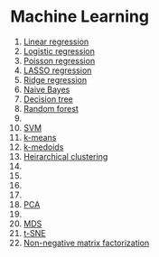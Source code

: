 # Machine Learning

1. [Linear regression](01-linear-regression.ipynb)
2. [Logistic regression](02-logistic-regression.ipynb)
3. [Poisson regression](03-poisson-regression.ipynb)
4. [LASSO regression]()
5. [Ridge regression]()
6. [Naive Bayes](06-naive-bayes.ipynb)
7. [Decision tree](07-decision-tree.ipynb)
8. [Random forest](08-random-forest.ipynb)
9. []()
10. [SVM](10-svm.ipynb)
11. [k-means](11-k-means.ipynb)
12. [k-medoids](12-k-medoids.ipynb)
13. [Heirarchical clustering](13-heirarchical-clustering.ipynb)
14. []()
15. []()
16. []()
17. []()
18. [PCA](18-pca.ipynb)
19. []()
20. [MDS](20-mds.ipynb)
21. [t-SNE](21-tsne.ipynb)
22. [Non-negative matrix factorization](22-nmf.ipynb)